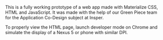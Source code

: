 This is a fully working prototype of a web app made with Materialize CSS, HTML and JavaScript. It was made with the help of our Green Piece team for the Application Co-Design subject at Insper.

To properly view the HTML page, launch developer mode on Chrome and simulate the display of a Nexus 5 or phone with similar DPI.
